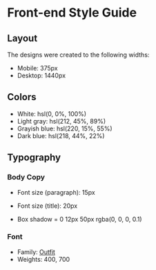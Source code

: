 # Front-end Style Guide

## Layout

The designs were created to the following widths:

- Mobile: 375px
- Desktop: 1440px

## Colors

- White: hsl(0, 0%, 100%)
- Light gray: hsl(212, 45%, 89%)
- Grayish blue: hsl(220, 15%, 55%)
- Dark blue: hsl(218, 44%, 22%)

## Typography

### Body Copy

- Font size (paragraph): 15px
- Font size (title): 20px

- Box shadow = 0 12px 50px rgba(0, 0, 0, 0.1)

### Font

- Family: [Outfit](https://fonts.google.com/specimen/Outfit)
- Weights: 400, 700
